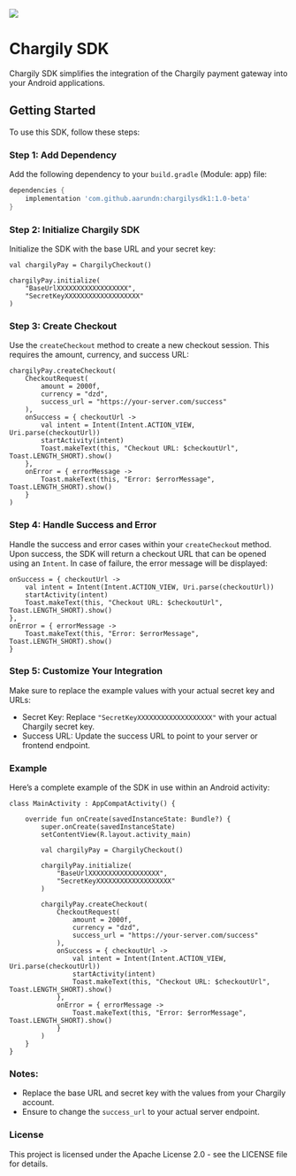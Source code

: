 [![](https://jitpack.io/v/aarundn/chargilysdk1.svg)](https://jitpack.io/#aarundn/chargilysdk1)
# Chargily SDK

Chargily SDK simplifies the integration of the Chargily payment gateway into your Android applications.

## Getting Started

To use this SDK, follow these steps:

### Step 1: Add Dependency

Add the following dependency to your `build.gradle` (Module: app) file:

```groovy
dependencies {
    implementation 'com.github.aarundn:chargilysdk1:1.0-beta'
}
```
### Step 2: Initialize Chargily SDK

Initialize the SDK with the base URL and your secret key:

```
val chargilyPay = ChargilyCheckout()

chargilyPay.initialize(
    "BaseUrlXXXXXXXXXXXXXXXXXX", 
    "SecretKeyXXXXXXXXXXXXXXXXXXX"
)
```
### Step 3: Create Checkout

Use the `createCheckout` method to create a new checkout session. This requires the amount, currency, and success URL:

```
chargilyPay.createCheckout(
    CheckoutRequest(
        amount = 2000f,
        currency = "dzd",
        success_url = "https://your-server.com/success"
    ), 
    onSuccess = { checkoutUrl ->
        val intent = Intent(Intent.ACTION_VIEW, Uri.parse(checkoutUrl))
        startActivity(intent)
        Toast.makeText(this, "Checkout URL: $checkoutUrl", Toast.LENGTH_SHORT).show()
    }, 
    onError = { errorMessage ->
        Toast.makeText(this, "Error: $errorMessage", Toast.LENGTH_SHORT).show()
    }
)

```
### Step 4: Handle Success and Error

Handle the success and error cases within your `createCheckou`t method.
Upon success, the SDK will return a checkout URL that can be opened using an `Intent`. In case of failure, the error message will be displayed:

```
onSuccess = { checkoutUrl ->
    val intent = Intent(Intent.ACTION_VIEW, Uri.parse(checkoutUrl))
    startActivity(intent)
    Toast.makeText(this, "Checkout URL: $checkoutUrl", Toast.LENGTH_SHORT).show()
},
onError = { errorMessage ->
    Toast.makeText(this, "Error: $errorMessage", Toast.LENGTH_SHORT).show()
}
```
### Step 5: Customize Your Integration

Make sure to replace the example values with your actual secret key and URLs:

* Secret Key: Replace `"SecretKeyXXXXXXXXXXXXXXXXXXX"` with your actual Chargily secret key.
* Success URL: Update the success URL to point to your server or frontend endpoint.

### Example

Here’s a complete example of the SDK in use within an Android activity:

```
class MainActivity : AppCompatActivity() {

    override fun onCreate(savedInstanceState: Bundle?) {
        super.onCreate(savedInstanceState)
        setContentView(R.layout.activity_main)

        val chargilyPay = ChargilyCheckout()

        chargilyPay.initialize(
            "BaseUrlXXXXXXXXXXXXXXXXXX", 
            "SecretKeyXXXXXXXXXXXXXXXXXXX"
        )

        chargilyPay.createCheckout(
            CheckoutRequest(
                amount = 2000f,
                currency = "dzd",
                success_url = "https://your-server.com/success"
            ),
            onSuccess = { checkoutUrl ->
                val intent = Intent(Intent.ACTION_VIEW, Uri.parse(checkoutUrl))
                startActivity(intent)
                Toast.makeText(this, "Checkout URL: $checkoutUrl", Toast.LENGTH_SHORT).show()
            },
            onError = { errorMessage ->
                Toast.makeText(this, "Error: $errorMessage", Toast.LENGTH_SHORT).show()
            }
        )
    }
}

```
### Notes:

* Replace the base URL and secret key with the values from your Chargily account.
* Ensure to change the `success_url` to your actual server endpoint.

### License
This project is licensed under the Apache License 2.0 - see the LICENSE file for details.
